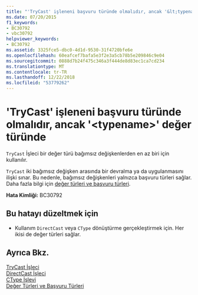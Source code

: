 ```yaml
---
title: "'TryCast' işleneni başvuru türünde olmalıdır, ancak '&lt;typename&gt;' değer türünde"
ms.date: 07/20/2015
f1_keywords:
- BC30792
- vbc30792
helpviewer_keywords:
- BC30792
ms.assetid: 3325fce5-dbc0-4d1d-9530-31f4720bfe6e
ms.openlocfilehash: 60eafcef7bafa5e3f2e3a5cb78b5e209846c9e04
ms.sourcegitcommit: 0888d7b24f475c346a3f444de8d83ec1ca7cd234
ms.translationtype: MT
ms.contentlocale: tr-TR
ms.lasthandoff: 12/22/2018
ms.locfileid: "53779262"
---
```

# <a name="trycast-operand-must-be-reference-type-but-lttypenamegt-is-a-value-type"></a>'TryCast' işleneni başvuru türünde olmalıdır, ancak '&lt;typename&gt;' değer türünde
`TryCast` İşleci bir değer türü bağımsız değişkenlerden en az biri için kullanılır.  
  
 `TryCast` iki bağımsız değişken arasında bir devralma ya da uygulanmasını ilişki sınar. Bu nedenle, bağımsız değişkenleri yalnızca başvuru türleri sağlar. Daha fazla bilgi için [değer türleri ve başvuru türleri](../../visual-basic/programming-guide/language-features/data-types/value-types-and-reference-types.md).  
  
 **Hata Kimliği:** BC30792  
  
## <a name="to-correct-this-error"></a>Bu hatayı düzeltmek için  
  
-   Kullanım `DirectCast` veya `CType` dönüştürme gerçekleştirmek için. Her ikisi de değer türleri sağlar.  
  
## <a name="see-also"></a>Ayrıca Bkz.  
 [TryCast İşleci](../../visual-basic/language-reference/operators/trycast-operator.md)  
 [DirectCast İşleci](../../visual-basic/language-reference/operators/directcast-operator.md)  
 [CType İşlevi](../../visual-basic/language-reference/functions/ctype-function.md)  
 [Değer Türleri ve Başvuru Türleri](../../visual-basic/programming-guide/language-features/data-types/value-types-and-reference-types.md)
